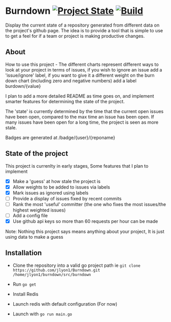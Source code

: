 # Burndown [![Project State](https://burndown.io/badge/jlyon1/burndown)](https://burndown.io/jlyon1/burndown) [![Build](https://travis-ci.org/jlyon1/Burndown.svg?branch=master)](https://travis-ci.org/jlyon1/Burndown)

Display the current state of a repository generated from different data on the project's github page.
The idea is to provide a tool that is simple to use to get a feel for if a team or project is
making productive changes.

## About

How to use this project - The different charts represent different ways to look at your project in terms of issues, if you wish to ignore an issue add a 'issue/ignore' label, if you want to give it a different weight on the burn down chart (including zero and negative numbers) add a label burdown/{value}

I plan to add a more detailed README as time goes on, and implement smarter features for determining the state of the project.

The 'state' is currently determined by the time that the current open issues have been open, compared to the max time an issue has been open. If many issues have been open for a long time, the project is seen as more stale.

Badges are generated at /badge/{user}/{reponame}

## State of the project

This project is currenlty in early stages, Some features that I plan to implement
- [X] Make a 'guess' at how stale the project is
- [X] Allow weights to be added to issues via labels
- [X] Mark issues as ignored using labels
- [ ] Provide a display of issues fixed by recent commits
- [ ] Rank the most 'useful' committer (the one who fixes the most issues/the highest weighted issues)
- [ ] Add a config file
- [X] Use github api keys so more than 60 requests per hour can be made

Note: Nothing this project says means anything about your project, It is just using data to make a guess

## Installation

* Clone the repository into a valid go project path ie `git clone https://github.com/jlyon1/Burndown.git /home/jlyon1/burndown/src/burndown`

* Run `go get`

* Install Redis

* Launch redis with default configuration (For now)

* Launch with `go run main.go`
